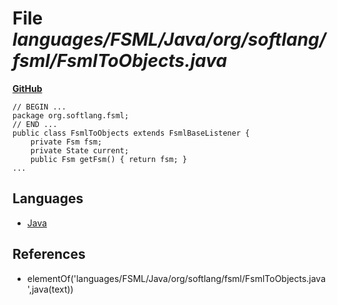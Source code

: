 # File _languages/FSML/Java/org/softlang/fsml/FsmlToObjects.java_
**[GitHub](https://github.com/softlang/yas/blob/master/languages/FSML/Java/org/softlang/fsml/FsmlToObjects.java)**
```
// BEGIN ...
package org.softlang.fsml;
// END ...
public class FsmlToObjects extends FsmlBaseListener {
	private Fsm fsm;
	private State current;
	public Fsm getFsm() { return fsm; }
...
```

## Languages
* [Java](../languages/Java.md)

## References
* elementOf('languages/FSML/Java/org/softlang/fsml/FsmlToObjects.java',java(text))
